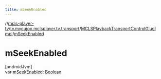 ```yaml
---
title: mSeekEnabled
---
```

//[mcls-player-tv](../../../index.html)/[tv.mycujoo.mclsplayer.tv.transport](../index.html)/[MCLSPlaybackTransportControlGlueImpl](index.html)/[mSeekEnabled](m-seek-enabled.html)



# mSeekEnabled



[androidJvm]\
var [mSeekEnabled](m-seek-enabled.html): [Boolean](https://kotlinlang.org/api/latest/jvm/stdlib/kotlin/-boolean/index.html)




